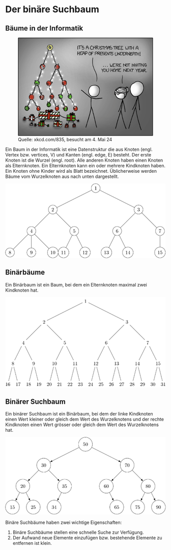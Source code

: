 # Der binäre Suchbaum

## Bäume in der Informatik

<figure>
  <img src="./tree.png" alt="Christmas Tree">
  <figcaption>Quelle: xkcd.com/835, besucht am 4. Mai 24</figcaption>
</figure>



Ein Baum in der Informatik ist eine Datenstruktur die aus Knoten (engl.
Vertex bzw. vertices, V) und Kanten (engl. edge, E) besteht. Der erste
Knoten ist die Wurzel (engl. root). Alle anderen Knoten haben einen
Knoten als Elternknoten. Ein Elternknoten kann ein oder mehrere
Kindknoten haben. Ein Knoten ohne Kinder wird als Blatt bezeichnet.
Üblicherweise werden Bäume vom Wurzelknoten aus nach unten dargestellt.

![Beispielbaum](./bsp_tree.svg)

## Binärbäume

Ein Binärbaum ist ein Baum, bei dem ein Elternknoten maximal zwei
Kindknoten hat.

![Binärbaum](./binary_tree.svg)

## Binärer Suchbaum

Ein binärer Suchbaum ist ein Binärbaum, bei dem der linke Kindknoten
einen Wert kleiner oder gleich dem Wert des Wurzelknotens und der rechte
Kindknoten einen Wert grösser oder gleich dem Wert des Wurzelknotens
hat.

![Binärer Suchbaum](bst_ex.svg)

Binäre Suchbäume haben zwei wichtige Eigenschaften:

1. Binäre Suchbäume stellen eine schnelle Suche zur Verfügung.
2. Der Aufwand neue Elemente einzufügen bzw. bestehende Elemente zu
   entfernen ist klein.

